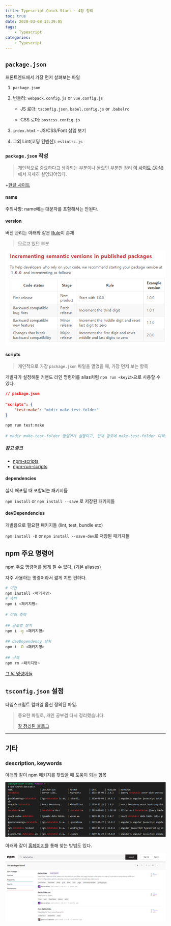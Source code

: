 ```yaml
---
title: Typescript Quick Start ~ 4장 정리
toc: true
date: 2020-03-08 12:39:05
tags: 
    - Typescript
categories: 
    - Typescript
---
```


## `package.json`

프론트엔드에서 가장 먼저 살펴보는 파일

1. `package.json`

2. 번들러: `webpack.config.js` or `vue.config.js` 

   - JS 로더: `tsconfig.json`, `babel.config.js` or `.babelrc`

   - CSS 로더: `postcss.config.js`

3. `index.html` - JS/CSS/Font 삽입 보기

4. 그외 Lint(코딩 컨벤션): `eslintrc.js`



### `package.json` 작성
> 개인적으로 중요하다고 생각되는 부분이나 몰랐던 부분만 정리
[이 사이트 (공식)](https://docs.npmjs.com/files/package.json)에서 자세히 설명되어있다. 

+[한글 사이트](https://programmingsummaries.tistory.com/385)

#### name

주의사항: name에는 대문자를 포함해서는 안된다.

#### version

버전 관리는 아래와 같은 [Rule](https://docs.npmjs.com/about-semantic-versioning)이 존재

> 모르고 있던 부분

![Semantic Versioning](https://raw.githubusercontent.com/taeuk-gang/save-image-repo/image/img/image-20200308145529955.png)

#### scripts

> 개인적으로 가장 `package.json` 파일을 열었을 때, 가장 먼저 보는 항목

개발자가 설정해둔 커맨드 라인 명령어를 alias처럼 `npm run <key값>`으로 사용할 수 있다.

```json
// package.json

"scripts": {
    "test:make": "mkdir make-test-folder"
}
```

```bash
npm run test:make

# mkdir make-test-folder 명령어가 실행되고, 현재 경로에 make-test-folder 디렉토리가 생긴다.
```

##### 참고 링크

- [npm-scripts](https://docs.npmjs.com/misc/scripts)
- [npm-run-scripts](https://docs.npmjs.com/cli/run-script)



#### dependencies

실제 배포될 때 포함되는 패키지들

`npm install` or `npm install --save` 로 저장된 패키지들

#### devDependencies

개발용으로 필요한 패키지들 (lint, test, bundle etc)

`npm install -D` or `npm install --save-dev`로 저장된 패키지들





## npm 주요 명령어

npm 주요 명령어를 짧게 칠 수 있다. (기본 aliases)

자주 사용하는 명령어라서 짧게 치면 편하다.

```bash
# 이전
npm install <패키지명>
# 축약
npm i <패키지명>

# 여러 축약

## 글로벌 설치
npm i -g <패키지명>

## devDependency 설치
npm i -D <패키지명>

## 삭제
npm rm <패키지명>
```

[그 외 명령어들](https://docs.npmjs.com/cli-documentation/)



## `tsconfig.json` 설정

타입스크립트 컴파일 옵션 정의된 파일.

> 중요한 파일로, 개인 공부겸 다시 정리했습니다.
>
> [잘 정리된 블로그](https://vomvoru.github.io/blog/tsconfig-compiler-options-kr/)



-----

## 기타

### description, keywords

아래와 같이 npm 패키지를 찾았을 때 도움이 되는 항목

![npm search](https://raw.githubusercontent.com/taeuk-gang/save-image-repo/image/img/image-20200308150016803.png)

아래와 같이 [홈페이지](https://www.npmjs.com/)를 통해 찾는 방법도 있다.

![image-20200308150135381](https://raw.githubusercontent.com/taeuk-gang/save-image-repo/image/img/image-20200308150135381.png)